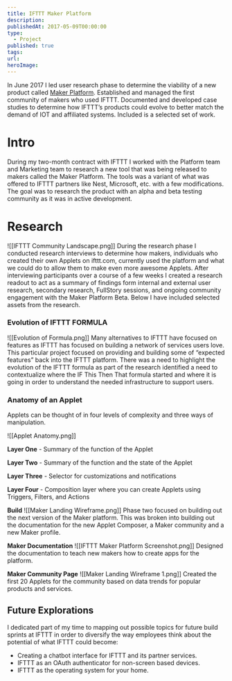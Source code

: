 ```yaml
---
title: IFTTT Maker Platform
description: 
publishedAt: 2017-05-09T00:00:00
type:
  - Project
published: true
tags: 
url: 
heroImage:
---
```

In June 2017 I led user research phase to determine the viability of a new product called [Maker Platform](http://platform.ifttt.com/maker). Established and managed the first community of makers who used IFTTT. Documented and developed case studies to determine how IFTTT’s products could evolve to better match the demand of IOT and affiliated systems. Included is a selected set of work.

# Intro

During my two-month contract with IFTTT I worked with the Platform team and Marketing team to research a new tool that was being released to makers called the Maker Platform. The tools was a variant of what was offered to IFTTT partners like Nest, Microsoft, etc. with a few modifications. The goal was to research the product with an alpha and beta testing community as it was in active development.

# Research
![[IFTTT Community Landscape.png]]
During the research phase I conducted research interviews to determine how makers, individuals who created their own Applets on ifttt.com, currently used the platform and what we could do to allow them to make even more awesome Applets. After interviewing participants over a course of a few weeks I created a research readout to act as a summary of findings form internal and external user research, secondary research, FullStory sessions, and ongoing community engagement with the Maker Platform Beta. Below I have included selected assets from the research.


### Evolution of IFTTT FORMULA
![[Evolution of Formula.png]]
Many alternatives to IFTTT have focused on features as IFTTT has focused on building a network of services users love. This particular project focused on providing and building some of “expected features” back into the IFTTT platform. There was a need to highlight the evolution of the IFTTT formula as part of the research identified a need to contextualize where the IF This Then That formula started and where it is going in order to understand the needed infrastructure to support users.  

### Anatomy of an Applet

Applets can be thought of in four levels of complexity and three ways of manipulation.  

![[Applet Anatomy.png]]

**Layer One** - Summary of the function of the Applet

**Layer Two** - Summary of the function and the state of the Applet

**Layer Three** - Selector for customizations and notifications

**Layer Four** - Composition layer where you can create Applets using Triggers, Filters, and Actions

**Build**
![[Maker Landing Wireframe.png]]
Phase two focused on building out the next version of the Maker platform. This was broken into building out the documentation for the new Applet Composer, a Maker community and a new Maker profile.




**Maker Documentation**
![[IFTTT Maker Platform Screenshot.png]]
Designed the documentation to teach new makers how to create apps for the platform.


**Maker Community Page**
![[Maker Landing Wireframe 1.png]]
Created the first 20 Applets for the community based on data trends for popular products and services.


## Future Explorations

I dedicated part of my time to mapping out possible topics for future build sprints at IFTTT in order to diversify the way employees think about the potential of what IFTTT could become:

- Creating a chatbot interface for IFTTT and its partner services.
- IFTTT as an OAuth authenticator for non-screen based devices.
- IFTTT as the operating system for your home.